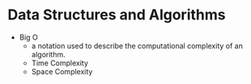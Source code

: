 # Data Structures and Algorithms

-   Big O
    -   a notation used to describe the computational complexity of an algorithm.
    -   Time Complexity
    -   Space Complexity
